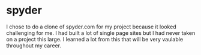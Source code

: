 # spyder

I chose to do a clone of spyder.com for my project because it looked challenging for me. I had built a lot of single page sites but I had never taken on a project this large. I learned a lot from this that will be very vaulable throughout my career. 
